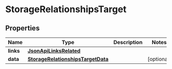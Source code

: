 
# StorageRelationshipsTarget

## Properties
Name | Type | Description | Notes
------------ | ------------- | ------------- | -------------
**links** | [**JsonApiLinksRelated**](JsonApiLinksRelated.md) |  | 
**data** | [**StorageRelationshipsTargetData**](StorageRelationshipsTargetData.md) |  |  [optional]



